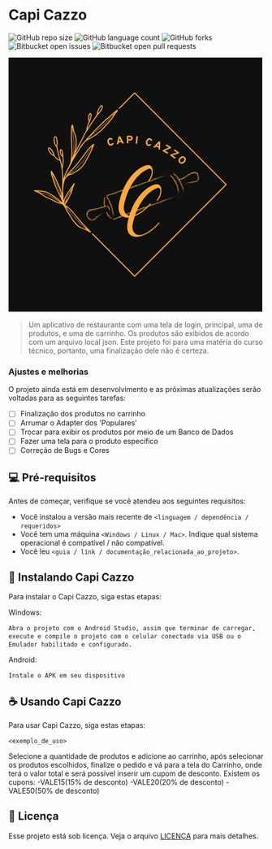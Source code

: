 
# Capi Cazzo

![GitHub repo size](https://img.shields.io/github/repo-size/iuricode/README-template?style=for-the-badge)
![GitHub language count](https://img.shields.io/github/languages/count/iuricode/README-template?style=for-the-badge)
![GitHub forks](https://img.shields.io/github/forks/iuricode/README-template?style=for-the-badge)
![Bitbucket open issues](https://img.shields.io/bitbucket/issues/iuricode/README-template?style=for-the-badge)
![Bitbucket open pull requests](https://img.shields.io/bitbucket/pr-raw/iuricode/README-template?style=for-the-badge)

<img src="logo.png" alt="Logo Capi Cazzo">

> Um aplicativo de restaurante com uma tela de login, principal, uma de produtos, e uma de carrinho. Os produtos são exibidos de acordo com um arquivo local json.
Este projeto foi para uma matéria do curso técnico, portanto, uma finalização dele não é certeza.

### Ajustes e melhorias

O projeto ainda está em desenvolvimento e as próximas atualizações serão voltadas para as seguintes tarefas:

- [ ] Finalização dos produtos no carrinho
- [ ] Arrumar o Adapter dos 'Populares'
- [ ] Trocar para exibir os produtos por meio de um Banco de Dados
- [ ] Fazer uma tela para o produto específico
- [ ] Correção de Bugs e Cores

## 💻 Pré-requisitos

Antes de começar, verifique se você atendeu aos seguintes requisitos:

- Você instalou a versão mais recente de `<linguagem / dependência / requeridos>`
- Você tem uma máquina `<Windows / Linux / Mac>`. Indique qual sistema operacional é compatível / não compatível.
- Você leu `<guia / link / documentação_relacionada_ao_projeto>`.

## 🚀 Instalando Capi Cazzo

Para instalar o Capi Cazzo, siga estas etapas:

Windows:

```
Abra o projeto com o Android Studio, assim que terminar de carregar, execute e compile o projeto com o celular conectado via USB ou o Emulador habilitado e configurado.
```

Android:

```
Instale o APK em seu dispositivo
```

## ☕ Usando Capi Cazzo

Para usar Capi Cazzo, siga estas etapas:

```
<exemplo_de_uso>
```

Selecione a quantidade de produtos e adicione ao carrinho, após selecionar os produtos escolhidos, finalize o pedido e vá para a tela do Carrinho, onde terá o valor total e será possível inserir um cupom de desconto. Existem os cupons:
-VALE15(15% de desconto)
-VALE20(20% de desconto)
-VALE50(50% de desconto)

## 📝 Licença

Esse projeto está sob licença. Veja o arquivo [LICENÇA](LICENSE.md) para mais detalhes.
